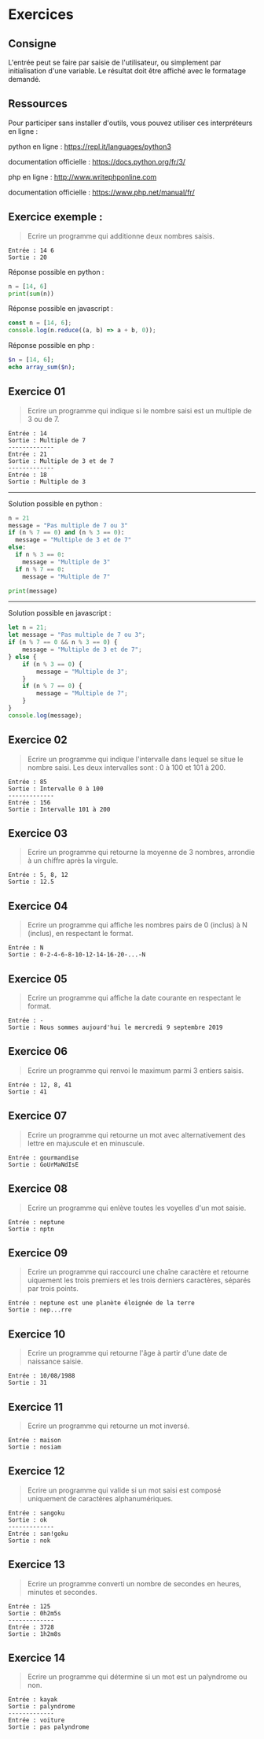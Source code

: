 # Exercices
## Consigne
L'entrée peut se faire par saisie de l'utilisateur, ou simplement par initialisation d'une variable. Le résultat doit être affiché avec le formatage demandé.

## Ressources

Pour participer sans installer d'outils, vous pouvez utiliser ces interpréteurs en ligne :

python en ligne :
https://repl.it/languages/python3

documentation officielle :
https://docs.python.org/fr/3/

php en ligne :
http://www.writephponline.com

documentation officielle :
https://www.php.net/manual/fr/


## Exercice exemple :
>Ecrire un programme qui additionne deux nombres saisis.
```
Entrée : 14 6
Sortie : 20
```

Réponse possible en python :
```python
n = [14, 6]
print(sum(n))
```
Réponse possible en javascript :
```javascript
const n = [14, 6];
console.log(n.reduce((a, b) => a + b, 0));
```
Réponse possible en php :
```php
$n = [14, 6];
echo array_sum($n);
```

## Exercice 01
>Ecrire un programme qui indique si le nombre saisi est un multiple de 3 ou de 7.
```
Entrée : 14
Sortie : Multiple de 7
-------------
Entrée : 21
Sortie : Multiple de 3 et de 7
-------------
Entrée : 18
Sortie : Multiple de 3
```
-----------------------------------------------------
Solution possible en python :
```python
n = 21
message = "Pas multiple de 7 ou 3"
if (n % 7 == 0) and (n % 3 == 0):
  message = "Multiple de 3 et de 7"
else:
  if n % 3 == 0:
    message = "Multiple de 3"
  if n % 7 == 0:
    message = "Multiple de 7"

print(message)
```
-----------------------------------------------------
Solution possible en javascript :
```javascript
let n = 21;
let message = "Pas multiple de 7 ou 3";
if (n % 7 == 0 && n % 3 == 0) {
	message = "Multiple de 3 et de 7";
} else {
	if (n % 3 == 0) {
		message = "Multiple de 3";
	}
	if (n % 7 == 0) {
		message = "Multiple de 7";
	}
}
console.log(message);
```

## Exercice 02
>Ecrire un programme qui indique l'intervalle dans lequel se situe le nombre saisi.
>Les deux intervalles sont : 0 à 100 et 101 à 200.
```
Entrée : 85
Sortie : Intervalle 0 à 100
-------------
Entrée : 156
Sortie : Intervalle 101 à 200
```

## Exercice 03
>Ecrire un programme qui retourne la moyenne de 3 nombres, arrondie à un chiffre après la virgule.
```
Entrée : 5, 8, 12
Sortie : 12.5
```

## Exercice 04
>Ecrire un programme qui affiche les nombres pairs de 0 (inclus) à N (inclus), en respectant le format.
```
Entrée : N
Sortie : 0-2-4-6-8-10-12-14-16-20-...-N
```

## Exercice 05
>Ecrire un programme qui affiche la date courante en respectant le format.
```
Entrée : -
Sortie : Nous sommes aujourd'hui le mercredi 9 septembre 2019
```

## Exercice 06
>Ecrire un programme qui renvoi le maximum parmi 3 entiers saisis.
```
Entrée : 12, 8, 41
Sortie : 41
```

## Exercice 07
>Ecrire un programme qui retourne un mot avec alternativement des lettre en majuscule et en minuscule.
```
Entrée : gourmandise
Sortie : GoUrMaNdIsE
```

## Exercice 08
>Ecrire un programme qui enlève toutes les voyelles d'un mot saisie.
```
Entrée : neptune
Sortie : nptn
```

## Exercice 09
>Ecrire un programme qui raccourci une chaîne caractère et retourne uiquement les trois premiers et les trois derniers caractères, séparés par trois points.
```
Entrée : neptune est une planète éloignée de la terre
Sortie : nep...rre
```

## Exercice 10
>Ecrire un programme qui retourne l'âge à partir d'une date de naissance saisie.
```
Entrée : 10/08/1988
Sortie : 31
```

## Exercice 11
>Ecrire un programme qui retourne un mot inversé.
```
Entrée : maison
Sortie : nosiam
```

## Exercice 12
>Ecrire un programme qui valide si un mot saisi est composé uniquement de caractères alphanumériques.
```
Entrée : sangoku
Sortie : ok
-------------
Entrée : san!goku
Sortie : nok
```

## Exercice 13
>Ecrire un programme converti un nombre de secondes en heures, minutes et secondes.
```
Entrée : 125
Sortie : 0h2m5s
-------------
Entrée : 3728
Sortie : 1h2m8s
```

## Exercice 14
>Ecrire un programme qui détermine si un mot est un palyndrome ou non.
```
Entrée : kayak
Sortie : palyndrome
-------------
Entrée : voiture
Sortie : pas palyndrome
```
